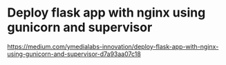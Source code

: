 # Deploy flask app with nginx using gunicorn and supervisor
https://medium.com/ymedialabs-innovation/deploy-flask-app-with-nginx-using-gunicorn-and-supervisor-d7a93aa07c18
